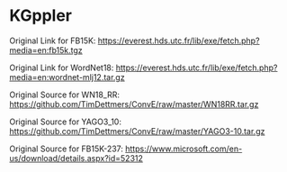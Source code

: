 # KGppler

Original Link for FB15K: https://everest.hds.utc.fr/lib/exe/fetch.php?media=en:fb15k.tgz

Original Link for WordNet18: https://everest.hds.utc.fr/lib/exe/fetch.php?media=en:wordnet-mlj12.tar.gz

Original Source for WN18_RR: https://github.com/TimDettmers/ConvE/raw/master/WN18RR.tar.gz

Original Source for YAGO3_10: https://github.com/TimDettmers/ConvE/raw/master/YAGO3-10.tar.gz

Original Source for FB15K-237: https://www.microsoft.com/en-us/download/details.aspx?id=52312

